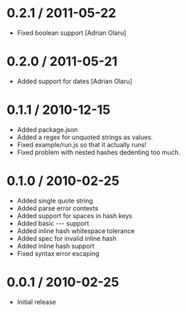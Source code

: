 
0.2.1 / 2011-05-22 
==================

  * Fixed boolean support [Adrian Olaru]

0.2.0 / 2011-05-21 
==================

  * Added support for dates [Adrian Olaru]

0.1.1 / 2010-12-15 
==================

  * Added package.json
  * Added a regex for unquoted strings as values.
  * Fixed example/run.js so that it actually runs!
  * Fixed problem with nested hashes dedenting too much.

0.1.0 / 2010-02-25
==================

  * Added single quote string
  * Added parse error contexts
  * Added support for spaces in hash keys
  * Added basic --- support
  * Added inline hash whitespace tolerance
  * Added spec for invalid inline hash
  * Added inline hash support
  * Fixed syntax error escaping

0.0.1 / 2010-02-25
==================

  * Initial release
